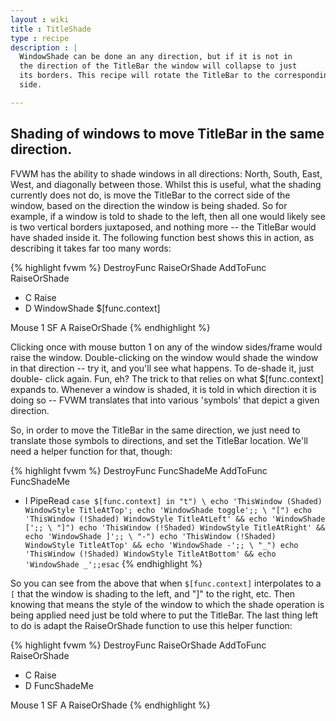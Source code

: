 ```yaml
---
layout : wiki
title : TitleShade
type : recipe
description : |
  WindowShade can be done an any direction, but if it is not in
  the direction of the TitleBar the window will collapse to just
  its borders. This recipe will rotate the TitleBar to the corresponding
  side.

---
```

## Shading of windows to move TitleBar in the same direction.

FVWM has the ability to shade windows in all directions: North, South, East,
West, and diagonally between those. Whilst this is useful, what the shading
currently does not do, is move the TitleBar to the correct side of the
window, based on the direction the window is being shaded. So for example,
if a window is told to shade to the left, then all one would likely see is
two vertical borders juxtaposed, and nothing more -- the TitleBar would have
shaded inside it. The following function best shows this in action, as
describing it takes far too many words:

{% highlight fvwm %}
DestroyFunc RaiseOrShade
AddToFunc   RaiseOrShade
+ C     Raise
+ D     WindowShade $[func.context]

Mouse 1         SF      A RaiseOrShade
{% endhighlight %}

Clicking once with mouse button 1 on any of the window sides/frame would raise
the window. Double-clicking on the window would shade the window in that
direction -- try it, and you'll see what happens. To de-shade it, just
double- click again. Fun, eh? The trick to that relies on what
$[func.context] expands to. Whenever a window is shaded, it is told in which
direction it is doing so -- FVWM translates that into various 'symbols' that depict a given direction.

So, in order to move the TitleBar in the same direction, we just need to
translate those symbols to directions, and set the TitleBar location. We'll
need a helper function for that, though:

{% highlight fvwm %}
DestroyFunc FuncShadeMe
AddToFunc FuncShadeMe
+ I PipeRead `case $[func.context] in "t") \
    echo 'ThisWindow (Shaded) WindowStyle TitleAtTop'; echo 'WindowShade toggle';; \
    "[") echo 'ThisWindow (!Shaded) WindowStyle TitleAtLeft' && echo 'WindowShade [';; \
    "]") echo 'ThisWindow (!Shaded) WindowStyle TitleAtRight' && echo 'WindowShade ]';; \
    "-") echo 'ThisWindow (!Shaded) WindowStyle TitleAtTop' && echo 'WindowShade -';; \
    "_") echo 'ThisWindow (!Shaded) WindowStyle TitleAtBottom' && echo 'WindowShade _';;esac`
{% endhighlight %}

So you can see from the above that when ``$[func.context]`` interpolates to
a ``[`` that the window is shading to the left, and "]" to the right, etc.
Then knowing that means the style of the window to which the shade operation
is being applied need just be told where to put the TitleBar. The last thing
left to do is adapt the RaiseOrShade function to use this helper function:

{% highlight fvwm %}
DestroyFunc RaiseOrShade
AddToFunc   RaiseOrShade
+ C     Raise
+ D     FuncShadeMe

Mouse 1         SF      A RaiseOrShade
{% endhighlight %}

